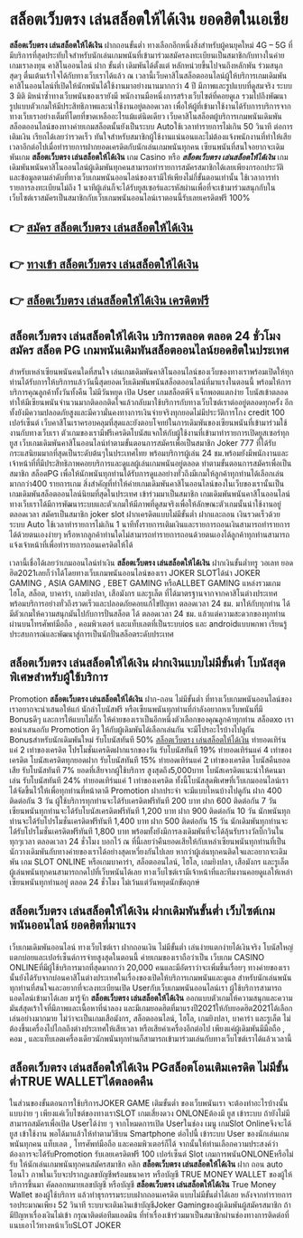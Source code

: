 # สล็อตเว็บตรง เล่นสล็อตให้ได้เงิน  ยอดฮิตในเอเชีย 

**สล็อตเว็บตรง เล่นสล็อตให้ได้เงิน** ฝากถอนขั้นต่ำ  ทางเลือกอีกหนึ่งสิ่งสำหรับผู้คนยุคใหม่ 4G – 5G ที่มีบริการที่สุดประทับใจสำหรับนักเล่นเกมพนันที่เข้ามาร่วมสมัครลงทะเบียนเป็นสมาชิกกับทางในค่ายเกมเราลงทุน คาสิโนออนไลน์ ฝาก ขั้นต่ำ เดิมพันได้ตั้งแต่ หลักหน่วยขึ้นไปจนถึงหลักพัน ร่วมสนุกสุดๆ ตื่นเต้นเร้าใจได้กับทางเว็บเราได้แล้ว ณ เวลานี้เว็บคาสิโนสล็อตออนไลน์ผู้ให้บริการเกมเดิมพันคาสิโนออนไลน์ที่เปิดให้นักพนันได้ใช้งานมาอย่างนานมากกว่า 4 ปี มีภาพและรูปแบบที่ดูสมจริง ระบบ 3 มิติ
มิหนำซ้ำทางเว็บพนันของเรายังมี พนักงานมือหนึ่งการสร้างเว็บไซต์ที่คอยดูเล  รวมไปถึงพัฒนารูปแบบตัวเกมให้มีประสิทธิภาพและน่าใช้งานอยู่ตลอดเวลา เพื่อให้ผู้ที่เข้ามาใช้งานได้รับการบริการจากทางเว็บเราอย่างเต็มที่โดยที่ขาดเหลืออะไรแม้แต่นิดเดียว เว็บคาสิโนสล็อตผู้บริการเกมพนันเดิมพันสล็อตออนไลน์ของทางค่ายเกมสล็อตนั้นยังเป็นระบบ Autoใช้เวลาทำรายการไม่เกิน 50 วินาที ต่อการเติมเงิน เรียกได้เลยว่ารวดเร็ว ทันใจสำหรับสมาชิกผู้ใช้งานแน่นอนและไม่ต้องแจ้งพนักงานที่ทำให้เสียเวลาอีกต่อไปเมื่อทำรายการฝากยอดเครดิตกับนักเล่นเกมพนันทุกคน
เซียนพนันที่สนใจอยากจะเดิมพันเกม **สล็อตเว็บตรง เล่นสล็อตให้ได้เงิน** เกม Casino  หรือ ***สล็อตเว็บตรง เล่นสล็อตให้ได้เงิน*** เกมเดิมพันพนันคาสิโนออนไลน์ผู้เดิมพันทุกคนสามารถทำรายการสมัครสมาชิกได้เลยเพียงกรอกประวัติและข้อมูลตามลำดับที่ทางเว็บเกมพนันออนไลน์ของเรามีให้เพียงไม่กี่ขั้นตอนเท่านั้น ใช้เวลาการทำรายการลงทะเบียนไม่ถึง 1 นาทีผู้เล่นก็จะได้รับยูสเซอร์และรหัสผ่านเพื่อที่จะเข้ามาร่วมสนุกกับในเว็บไซต์เราสมัครเป็นสมาชิกกับเว็บเกมพนันออนไลน์เราตอนนี้รับเลยเครดิตฟรี 100%

## 👉 [สมัคร สล็อตเว็บตรง เล่นสล็อตให้ได้เงิน](https://archa888.com/)
## 👉 [ทางเข้า สล็อตเว็บตรง เล่นสล็อตให้ได้เงิน](https://archa888.com/)
## 👉 [สล็อตเว็บตรง เล่นสล็อตให้ได้เงิน เครดิตฟรี](https://archa888.com/)

## สล็อตเว็บตรง เล่นสล็อตให้ได้เงิน บริการตลอด ตลอด 24 ชั่วโมงสมัคร สล็อต PG เกมพนันเดิมพันสล็อตออนไลน์ยอดฮิตในประเทศ

สำหรับเหล่าเซียนพนันคนใดที่สนใจ เล่นเกมเดิมพันคาสิโนออนไลน์ของเว็บของทางเราพร้อมเปิดให้ทุกท่านได้รับการให้บริการแล้ววันนี้สุดยอดเว็บเดิมพันพนันสล็อตออนไลน์ที่มาแรงในตอนนี้ พร้อมให้การบริการคุณลูกค้าทั้งวันทั้งคืน ไม่มีวันหยุด เปิด User เกมสล็อตพีจี แจ็กพอตแตกง่าย โบนัสเข้าตลอด ทำให้มีเซียนพนันจำนวนมากติดอกติดใจแล้วกลับมาใช้บริการกับทางเว็บไซต์เราต่ออยู่ตลอดทุกครั้ง อีกทั้งยังมีความปลอดภัยสูงและมีความั่นคงทางการเงินจ่ายจริงทุกยอดไม่มีประวัติการโกง credit 100 เปอร์เซ็นต์ เว็บคาสิโนเราครอบคลุมที่สุดและยังตอบโจทย์ในการเดิมพันของเซียนพนันที่เข้ามาร่วมใช้งานกับทางเว็บเรา
ตัวเกมของเรามีฟรีเครดิตโบนัสแจกให้กับผู้ใช้งานที่เข้ามาทำรายการเปิดยูสเซอร์ทุกยูส เว็บเกมเดิมพันคาสิโนออนไลน์ทำตามขั้นตอนการสมัครเพื่อเป็นสมาชิก Joker 777 ที่ได้รับกระแสนิยมมากที่สุดเป็นระดับต้นๆในประเทศไทย พร้อมบริการผู้เล่น 24 ชม.พร้อมยังมีพนักงานและเจ้าหน้าที่ที่มีประสิทธิภาพคอยบริการและดูแลผู้เล่นเกมพนันอยู่ตลอด ทำตามขั้นตอนการสมัครเพื่อเป็นสมาชิก สล็อตPG เพื่อให้นักพนันทุกท่านได้รับการดูแลอย่างทั่วถึงมีเกมให้ลูกค้าทุกท่านได้เลือกเล่นมากกว่า400 รายการเกม
สิ่งสำคัญที่ทำให้ค่ายเกมเดิมพันคาสิโนออนไลน์ของในเว็บของเรานั้นเป็นเกมเดิมพันสล็อตออนไลน์นิยมที่สุดในประเทศ เข้าร่วมมาเป็นสมาชิก  เกมเดิมพันพนันคาสิโนออนไลน์ทางเว็บเราได้มีการพัฒนาระบบและตัวเกมให้มีภาพที่ดูสมจริงเพื่อให้ลักษณะตัวเกมนั้นน่าใช้งานอยู่ตลอดเวลา สมัครเป็นสมาชิก joker slot ฝากเครดิตแบบไม่มีขั้นต่ำ ฝากและถอน เงินรวดเร็วด้วยระบบ Auto ใช้เวลาทำรายการไม่เกิน 1 นาทีทั้งรายการเติมเงินและรายการถอนเงินสามารถทำรายการได้ด้วยตนเองง่ายๆ หรือหากลูกค้าท่านใดไม่สามารถทำรายการถอนด้วยตนเองได้ลูกค้าทุกท่านสามารถแจ้งเจ้าหน้าที่เพื่อทำรายการถอนเครดิตให้ได้

เวลานี้เชื่อได้เลยว่าเกมออนไลน์ทำเงิน **สล็อตเว็บตรง เล่นสล็อตให้ได้เงิน** ฝากเงินขั้นต่ำทรู วอเลท ยอดฮิต2021เลยก็ว่าได้โดยทางเว็บเกมพนันออนไลน์ของเรา JOKER SLOTได้นำ JOKER GAMING , ASIA GAMING , EBET GAMING หรือALLBET GAMING แหล่งรวมเกมไฮโล, สล็อต, บาคาร่า, เกมยิงปลา, เสือมังกร และรูเล็ต ที่ได้มาตรฐานจากจากคาสิโนต่างประเทศ พร้อมบริการอย่างทั่วถึงรวดเร็วและปลอดภัยคอยแก้ไขปัญหา ตลอดเวลา 24 ชม. มาให้กับทุกท่าน ได้มีตัวเกมให้ความสนุกมันไปกับการปั่นสล็อต ได้ ตลอดเวลา 24 ชม. แล้วแต่ความสะดวกของทุกท่านผ่านบนโทรศัพท์มือถือ , คอมพิวเตอร์ และแท็บเลตที่เป็นระบบios และ androidแบบพกพา เรียนรู้ประสบการณ์และพัฒนาสู่การเป็นนักปั่นสล็อตระดับประเทศ

## สล็อตเว็บตรง เล่นสล็อตให้ได้เงิน ฝากเงินแบบไม่มีขั้นต่ำ โบนัสสุดพิเศษสำหรับผู้ใช้บริการ

 Promotion  **สล็อตเว็บตรง เล่นสล็อตให้ได้เงิน** ฝาก-ถอน ไม่มีขั้นต่ำ ที่ทางเว็บเกมพนันออนไลน์ของเราอยากจะนำเสนอให้แก่  นักล่าโบนัสฟรี หรือเซียนพนันทุกท่านที่กำลังอยากหาเว็บพนันที่มี Bonusดีๆ และการให้แบบไม่กั๊ก ให้ค่ายของเราเป็นอีกหนึ่งตัวเลือกของคุณลูกค้าทุกท่าน สล็อตxo เรา ขอนำเสนอกับ Promotion ดีๆ ให้กับผู้เดิมพันได้เลือกเล่นกัน จะมีโปรอะไรบ้างไปดูกัน
Bonusสำหรับนักเดิมพันใหม่ รับโบนัสทันที 50% [สล็อตเว็บตรง เล่นสล็อตให้ได้เงิน](https://archa888.com/) ทำยอดเทิร์นแค่ 2 เท่าของเครดิต
โปรโมชั่นเครดิตฝากแรกของวัน รับโบนัสทันที 19% ทำยอดเทิร์นแค่ 4 เท่าของเครดิต
โบนัสเครดิตทุกยอดฝาก รับโบนัสทันที 15% ทำยอดเทิร์นแค่ 2 เท่าของเครดิต
โบนัสคืนยอดเสีย รับโบนัสทันที 7% ยอดที่เสียจากผู้ใช้บริการ สูงสุดถึง5,000บาท
โบนัสเครดิตแนะนำให้คนมาเล่น รับโบนัสทันที 24% ทำยอดเทิร์นแค่ 1 เท่าของเครดิต
ทั้งนี้โบนัสสุดพิเศษที่เว็บเกมออนไลน์เราได้จัดขึ้นไว้ให้เพื่อทุกท่านที่หน้าตาดี  Promotion ฝากประจำ จะมีแบบไหนบ้างไปดูกัน
ฝาก 400 ติดต่อกัน 3 วัน ผู้ใช้บริการทุกท่านจะได้รับเครดิตฟรีทันที 200 บาท
ฝาก 600 ติดต่อกัน 7 วัน เซียนพนันทุกท่านจะได้รับโบนัสเครดิตฟรีทันที 1,200 บาท
ฝาก 900 ติดต่อกัน 10 วัน นักพนันทุกท่านจะได้รับโปรโมชั่นเครดิตฟรีทันที 1,400 บาท
ฝาก 500 ติดต่อกัน 15 วัน นักเดิมพันทุกท่านจะได้รับโปรโมชั่นเครดิตฟรีทันที 1,800 บาท
พร้อมทั้งยังมีการลงเดิมพันที่จะได้ลุ้นรับรางวัลบิ๊กวินในทุกๆเวลา ตลอดเวลา 24 ชั่วโมง บอกไว้ ณ ที่นี้เลยว่าคืนยอดเสียให้กับเหล่าเซียนพนันทุกท่านที่เป็นนักวางเดิมพันกับทางค่ายของเราได้อย่างสุดเหวี่ยงกันไปเลย หากว่าผู้เล่นทุกคนติดใจและอยากจะเดิมพัน เกม SLOT ONLINE  หรือเกมบาคาร่า, สล็อตออนไลน์, ไฮโล, เกมยิงปลา, เสือมังกร และรูเล็ต ผู้เล่นพนันทุกคนสามารถกดไปที่เว็บพนันได้เลย ทางเว็บไซต์เรามีเจ้าหน้าที่และทีมงานคอยดูแลให้เหล่าเซียนพนันทุกท่านอยู่ ตลอด 24 ชั่วโมง ไม่เว้นแต่วันหยุดนักขัตฤกษ์

## สล็อตเว็บตรง เล่นสล็อตให้ได้เงิน ฝากเดิมพันขั้นต่ำ  เว็บไซต์เกมพนันออนไลน์ ยอดฮิตที่มาแรง

เว็บเกมเดิมพันออนไลน์ ทางเว็บไซต์เรา ฝากถอนเงิน ไม่มีขั้นต่ำ เล่นง่ายแตกง่ายได้เงินจริง โบนัสใหญ่แตกบ่อยและเปอร์เซ็นต์การจ่ายสูงสุดในตอนนี้ ค่ายเกมของเราถือว่าเป็น เว็บเกม CASINO ONLINEที่มีผู้ใช้บริการมากที่สุดมากกว่า 20,000 คนและมีอัตราว่าจะเพิ่มขึ้นเรื่อยๆ ทางค่ายของเรานั้นยังได้รับจากบ่อนคาสิโนต่างประเทศในเรื่องของเปิดให้บริการเกมพนันและดูแล สำหรับนักเล่นพนันทุกท่านที่สนใจและอยากที่จะลงทะเบียนเปิด Userกับเว็บเกมพนันออนไลน์เรา ผู้ใช้บริการสามารถแอดไลน์เข้ามาได้เลย
	มารู้จัก **สล็อตเว็บตรง เล่นสล็อตให้ได้เงิน** ออกแบบตัวเกมให้ความสนุกและความมันส์สุดเร้าใจที่มีภาพและเนื้อหาที่น่าลอง และมีเกมยอดฮิตที่มาแรงปี2021ให้กับยอดฮิต2021ได้เลือกเล่นอย่างมากมาย  ไม่ว่าจะเป็นเกมเสือมังกร, สล็อตออนไลน์, ไฮโล, เกมยิงปลา, บาคาร่า และรูเล็ต ไม่ต้องขึ้นเครื่องไปไกลถึงต่างประเทศให้เสียเวลา หรือเสียค่าเครื่องอีกต่อไป เพียงแค่ผู้เดิมพันมีมือถือ , คอม , และแท็บเลตเครื่องเดียวนักพนันทุกท่านก็สามารถเข้ามาร่วมเล่นกับทางเว็บไซต์เราได้แล้วเวลานี้

## สล็อตเว็บตรง เล่นสล็อตให้ได้เงิน PGสล็อตโอนเติมเครดิต ไม่มีขั้นต่ำTRUE WALLETได้ตลอดคืน

ในส่วนของขั้นตอนการใช้บริการJOKER GAME เติมขั้นต่ำ ของเว็บพนันเรา จะต้องทำอะไรบ้างนั้น แบบง่าย ๆ เพียงแค่เว็บไซต์ของทางเราSLOT เกมเสี่ยงดวง ONLONEต้องมี ยูส เข้าระบบ ถ้ายังไม่มีสามารถสมัครเพื่อเปิด Userได้ง่าย ๆ จากโหมดการเปิด Userในช่อง เมนู เกมSlot Onlineจึงจะได้ ยูส เข้าใช้งาน พอได้มาแล้วให้ทำตามวิธีบน Smartphone  ต่อไปนี้
เข้าระบบ User  ของนักเล่นเกมพนันทุกคน แท็บเลต , โทรศัพท์มือถือ และคอมพิวเตอร์ก็ได้
จากนั้นให้ท่านเลือกความประสงค์ว่า ต้องการจะได้รับPromotion รับเลยเครดิตฟรี 100 เปอร์เซ็นต์ Slot เกมการพนันONLONEหรือไม่รับ
ให้นักเล่นเกมพนันทุกคนสมัครสมาชิก คลิก **สล็อตเว็บตรง เล่นสล็อตให้ได้เงิน** ฝาก ถอน auto โอนไว ภาพในเว็บจะปรากฏเลขบัญชีพร้อมธนาคาร หรือบัญชี TRUE MONEY WALLET ของผู้ให้บริการขึ้นมา
คัดลอกหมายเลขบัญชี หรือบัญชี **สล็อตเว็บตรง เล่นสล็อตให้ได้เงิน** True Money Wallet ของผู้ใช้บริการ แล้วทำธุรกรรมระบบฝากถอนเครดิต แบบไม่มีขั้นต่ำได้เลย
หลังจากทำรายการ รอประมาณเพียง 52 วินาที ระบบจะเติมเงินเข้าบัญชีJoker Gamingของผู้เดิมพันผู้สมัครสมาชิก
ถ้ามีปัญหาเรื่องเงินไม่เข้า กรุณาติดต่อทีมแอดมิน ที่ทำเรื่องเข้าร่วมมาเป็นสมาชิกผ่านช่องทางการติดต่อที่แนบเอาไว้ทางหน้าเว็บSLOT JOKER


